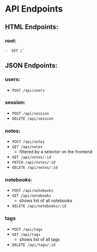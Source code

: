 # API Endpoints

## HTML Endpoints:

### root:
	- `GET /`

## JSON Endpoints:

### users:

- `POST /api/users`

### session:

- `POST /api/session`
- `DELETE /api/session`

### notes:

- `POST /api/notes`
- `GET /api/notes`
	+ filtered by a selector on the frontend
- `GET /api/notes/:id`
- `PATCH /api/notes/:id`
- `DELETE /api/notes/:id`

### notebooks:

- `POST /api/notebooks`
- `GET /api/notebooks`
	+ shows list of all notebooks
- `DELETE /api/notebooks/:id`

### tags

- `POST /api/tags`
- `GET /api/tags`
	+ shows list of all tags
- `DELETE /api/tags/:id`

